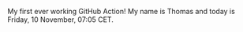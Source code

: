 My first ever working GitHub Action!
My name is Thomas and today is Friday, 10 November, 07:05 CET. 
